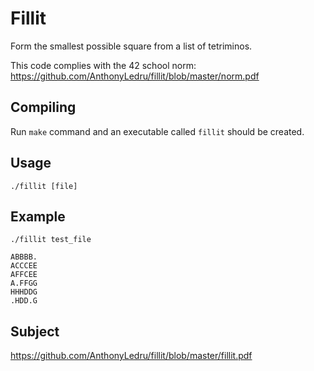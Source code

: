 # Fillit
Form the smallest possible square from a list of tetriminos.

This code complies with the 42 school norm: https://github.com/AnthonyLedru/fillit/blob/master/norm.pdf

## Compiling
Run `make` command and an executable called `fillit` should be created.

## Usage
```
./fillit [file]
```

## Example

```
./fillit test_file

ABBBB.
ACCCEE
AFFCEE
A.FFGG
HHHDDG
.HDD.G
```
## Subject

https://github.com/AnthonyLedru/fillit/blob/master/fillit.pdf
